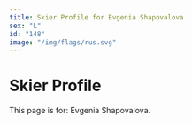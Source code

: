 ```yaml
---
title: Skier Profile for Evgenia Shapovalova
sex: "L"
id: "148"
image: "/img/flags/rus.svg" 
---
```


# Skier Profile

This page is for: Evgenia Shapovalova.
    